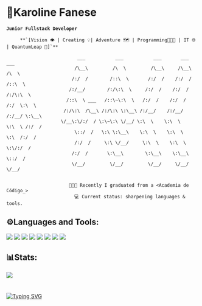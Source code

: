 # 🧩Karoline Fanese 

**`Junior Fullstack Developer`**

         **`[Vision 👁‍ | Creating 💡| Adventure 🗺 | Programming👩🏾‍💻 | IT 🌐 | QuantumLeap 🎯]`**

                              ___           ___           ___       ___       ___     
                             /\__\         /\  \         /\__\     /\__\     /\  \ 
                            /:/  /        /::\  \       /:/  /    /:/  /    /::\  \   
                           /:/__/        /:/\:\  \     /:/  /    /:/  /    /:/\:\  \
                          /::\  \ ___   /::\~\:\  \   /:/  /    /:/  /    /:/  \:\  \
                         /:/\:\  /\__\ /:/\:\ \:\__\ /:/__/    /:/__/    /:/__/ \:\__\
                        \/__\:\/:/  / \:\~\:\ \/__/ \:\  \    \:\  \    \:\  \ /:/  /
                             \::/  /   \:\ \:\__\    \:\  \    \:\  \    \:\  /:/  / 
                             /:/  /     \:\ \/__/     \:\  \    \:\  \    \:\/:/  /
                            /:/  /       \:\__\        \:\__\    \:\__\    \::/  /    
                            \/__/         \/__/         \/__/     \/__/     \/__/ 
 

                           👩🏾‍🎓 Recently I graduated from a <Academia de Código_>
                             💻 Current status: sharpening languages & tools.
                        
## ⚙️Languages and Tools:

![](https://img.shields.io/badge/HTML5-black?style=for-the-badge&logo=html5&logoColor=orange)
![](https://img.shields.io/badge/CSS3-black?style=for-the-badge&logo=css3&logoColor=blue)
![](https://img.shields.io/badge/JavaScript-black?style=for-the-badge&logo=javascript&logoColor=yellow)
![](https://img.shields.io/badge/Java-black?style=for-the-badge&logo=openjdk&logoColor=brown)
![](https://img.shields.io/badge/Spring-black?style=for-the-badge&logo=spring&logoColor=green)
![](https://img.shields.io/badge/GIT-black?style=for-the-badge&logo=git&logoColor=orang)
![](https://img.shields.io/badge/Visual_Studio_Code-black?style=for-the-badge&logo=visual%15studio%15code&logoColor=white)
![](https://img.shields.io/badge/IntelliJ_IDEA-000000.svg?style=for-the-badge&logo=intellij-idea&logoColor=violet)

## 📊Stats:

![](https://github-readme-stats.vercel.app/api?username=iFanese&show_icons=true&theme=merko)

#

<a href="https://git.io/typing-svg"><img src="https://readme-typing-svg.demolab.com?font=Fira+Code&pause=1000&color=72F70F&background=000000&center=true&vCenter=true&width=430&height=40&lines=%22I+can+only+show+you+the+door%2C;you're+the+one+that+;has+to+walk+through+it%22;-+Morpheus+(The+Matrix)+." alt="Typing SVG" /></a>
